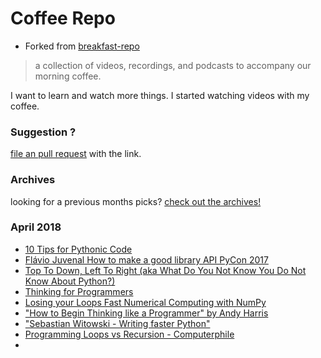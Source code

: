 # Coffee Repo #

* Forked from [breakfast-repo](https://github.com/ashleygwilliams/breakfast-repo)

> a collection of videos, recordings, and podcasts to accompany our morning coffee.

I want to learn and watch more things. I started watching videos with my coffee.

### Suggestion ?

[file an pull request](https://github.com/christopher-burke/coffee-repo/pulls) with the link.

### Archives

looking for a previous months picks? [check out the archives!](https://github.com/christopher-burke/coffee-repo/tree/coffee-repo/archives/)

### April 2018

* [10 Tips for Pythonic Code](https://www.youtube.com/watch?v=_O23jIXsshs)
* [Flávio Juvenal How to make a good library API PyCon 2017](https://www.youtube.com/watch?v=4mkFfce46zE)
* [Top To Down, Left To Right (aka What Do You Not Know You Do Not Know About Python?)](https://www.youtube.com/watch?v=DlgbPLvBs30)
* [Thinking for Programmers](https://channel9.msdn.com/Events/Build/2014/3-642)
* [Losing your Loops Fast Numerical Computing with NumPy](https://www.youtube.com/watch?v=EEUXKG97YRw)
* ["How to Begin Thinking like a Programmer" by Andy Harris](https://www.youtube.com/watch?v=YWwBhjQN-Qw)
* ["Sebastian Witowski - Writing faster Python"](https://www.youtube.com/watch?v=YjHsOrOOSuI)
* [Programming Loops vs Recursion - Computerphile](https://www.youtube.com/watch?v=HXNhEYqFo0o)
* 
